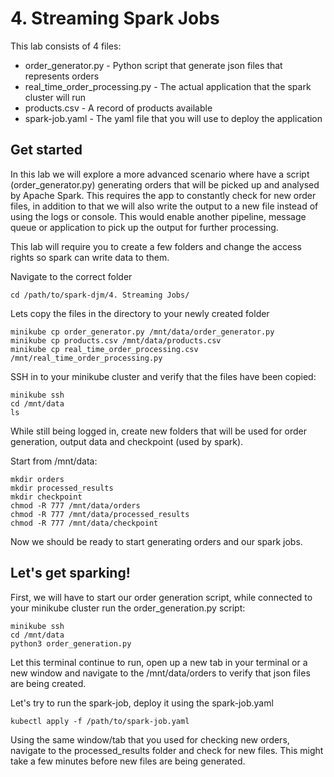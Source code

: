 # 4. Streaming Spark Jobs 

This lab consists of 4 files:
- order_generator.py - Python script that generate json files that represents orders
- real_time_order_processing.py - The actual application that the spark cluster will run
- products.csv - A record of products available
- spark-job.yaml - The yaml file that you will use to deploy the application


## Get started

In this lab we will explore a more advanced scenario where have a script (order_generator.py) generating orders that will be picked up and analysed by Apache Spark. This requires the app to constantly check for new order files, in addition to that we will also write the output to a new file instead of using the logs or console. This would enable another pipeline, message queue or application to pick up the output for further processing. 

This lab will require you to create a few folders and change the access rights so spark can write data to them.

Navigate to the correct folder
```
cd /path/to/spark-djm/4. Streaming Jobs/
```

Lets copy the files in the directory to your newly created folder
```
minikube cp order_generator.py /mnt/data/order_generator.py
minikube cp products.csv /mnt/data/products.csv
minikube cp real_time_order_processing.csv /mnt/real_time_order_processing.py
```

SSH in to your minikube cluster and verify that the files have been copied:
```
minikube ssh
cd /mnt/data
ls
```

While still being logged in, create new folders that will be used for order generation, output data and checkpoint (used by spark).

Start from /mnt/data:
```
mkdir orders
mkdir processed_results
mkdir checkpoint
chmod -R 777 /mnt/data/orders
chmod -R 777 /mnt/data/processed_results
chmod -R 777 /mnt/data/checkpoint
```

Now we should be ready to start generating orders and our spark jobs.

## Let's get sparking!

First, we will have to start our order generation script, while connected to your minikube cluster run the order_generation.py script:
```
minikube ssh
cd /mnt/data
python3 order_generation.py
```

Let this terminal continue to run, open up a new tab in your terminal or a new window and navigate to the /mnt/data/orders to verify that json files are being created.

Let's try to run the spark-job, deploy it using the spark-job.yaml

```
kubectl apply -f /path/to/spark-job.yaml
```

Using the same window/tab that you used for checking new orders, navigate to the processed_results folder and check for new files. This might take a few minutes before new files are being generated.
